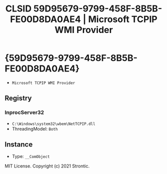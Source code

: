 ﻿---
title: "CLSID 59D95679-9799-458F-8B5B-FE00D8DA0AE4 | Microsoft TCPIP WMI Provider"
excerpt: What is COM-Object CLSID 59D95679-9799-458F-8B5B-FE00D8DA0AE4?
---

# {59D95679-9799-458F-8B5B-FE00D8DA0AE4}

* `Microsoft TCPIP WMI Provider`

## Registry


### InprocServer32

* `C:\Windows\system32\wbem\NetTCPIP.dll`
* ThreadingModel: `Both`

## Instance

* Type: `__ComObject`

MIT License. Copyright (c) 2021 Strontic.


